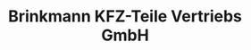 ---
title: "Brinkmann KFZ-Teile Vertriebs GmbH"
url: /menden/brinkmann-kfz-teile-vertriebs-gmbh/
shop: Autoteile
---